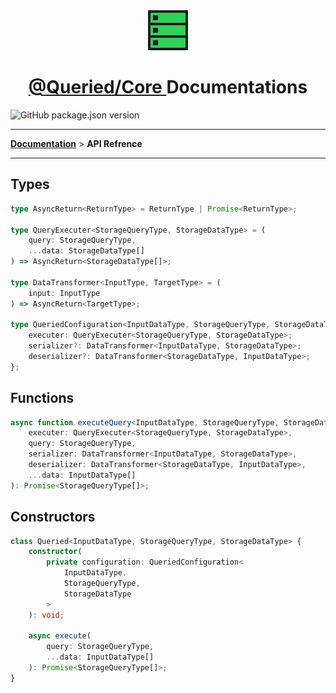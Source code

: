 <div align="center">
    <img alt="Queried Logo" width="64" src="https://raw.githubusercontent.com/queried-js/brand/master/dark/main-fill.svg">
    <h1>
		<a href="https://github.com/queried-js/core">
        	@Queried/Core
    	</a>
		<span>Documentations</span>
	</h1>
</div>

<img alt="GitHub package.json version" src="https://img.shields.io/github/package-json/v/queried-js/core">

---

[**Documentation**](../) > **API Refrence**

---

## Types

```ts
type AsyncReturn<ReturnType> = ReturnType | Promise<ReturnType>;

type QueryExecuter<StorageQueryType, StorageDataType> = (
	query: StorageQueryType,
	...data: StorageDataType[]
) => AsyncReturn<StorageDataType[]>;

type DataTransformer<InputType, TargetType> = (
	input: InputType
) => AsyncReturn<TargetType>;

type QueriedConfiguration<InputDataType, StorageQueryType, StorageDataType> = {
	executer: QueryExecuter<StorageQueryType, StorageDataType>;
	serializer?: DataTransformer<InputDataType, StorageDataType>;
	deserializer?: DataTransformer<StorageDataType, InputDataType>;
};
```

## Functions

```ts
async function executeQuery<InputDataType, StorageQueryType, StorageDataType>(
	executer: QueryExecuter<StorageQueryType, StorageDataType>,
	query: StorageQueryType,
	serializer: DataTransformer<InputDataType, StorageDataType>,
	deserializer: DataTransformer<StorageDataType, InputDataType>,
	...data: InputDataType[]
): Promise<StorageQueryType[]>;
```

## Constructors

```ts
class Queried<InputDataType, StorageQueryType, StorageDataType> {
	constructor(
		private configuration: QueriedConfiguration<
			InputDataType,
			StorageQueryType,
			StorageDataType
		>
	): void;

	async execute(
		query: StorageQueryType,
		...data: InputDataType[]
	): Promise<StorageQueryType[]>;
}
```
